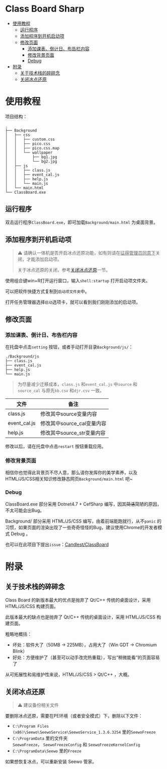 # Class Board Sharp

- [使用教程](http://localhost:7878/Post/classboard_2.html#%E4%BD%BF%E7%94%A8%E6%95%99%E7%A8%8B)
  - [运行程序](http://localhost:7878/Post/classboard_2.html#%E8%BF%90%E8%A1%8C%E7%A8%8B%E5%BA%8F)
  - [添加程序到开机启动项](http://localhost:7878/Post/classboard_2.html#%E6%B7%BB%E5%8A%A0%E7%A8%8B%E5%BA%8F%E5%88%B0%E5%BC%80%E6%9C%BA%E5%90%AF%E5%8A%A8%E9%A1%B9)
  - [修改页面](http://localhost:7878/Post/classboard_2.html#%E4%BF%AE%E6%94%B9%E9%A1%B5%E9%9D%A2)
    - [添加课表、倒计日、布告栏内容](http://localhost:7878/Post/classboard_2.html#%E6%B7%BB%E5%8A%A0%E8%AF%BE%E8%A1%A8%E5%80%92%E8%AE%A1%E6%97%A5%E5%B8%83%E5%91%8A%E6%A0%8F%E5%86%85%E5%AE%B9)
    - [修改背景页面](http://localhost:7878/Post/classboard_2.html#%E4%BF%AE%E6%94%B9%E8%83%8C%E6%99%AF%E9%A1%B5%E9%9D%A2)
    - [Debug](http://localhost:7878/Post/classboard_2.html#debug)
- [附录](http://localhost:7878/Post/classboard_2.html#%E9%99%84%E5%BD%95)
  - [关于技术栈的碎碎念](http://localhost:7878/Post/classboard_2.html#%E5%85%B3%E4%BA%8E%E6%8A%80%E6%9C%AF%E6%A0%88%E7%9A%84%E7%A2%8E%E7%A2%8E%E5%BF%B5)
  - [关闭冰点还原](http://localhost:7878/Post/classboard_2.html#%E5%85%B3%E9%97%AD%E5%86%B0%E7%82%B9%E8%BF%98%E5%8E%9F)

# 使用教程

项目结构：

```treeview
.
├── Background
│   ├── css
│   │   ├── custom.css
│   │   ├── pico.css
│   │   ├── pico.css.map
│   │   └── wallpaper
│   │       ├── bg1.jpg
│   │       └── bg2.jpg
│   ├── js
│   │   ├── class.js
│   │   ├── event_cal.js
│   │   ├── help.js
│   │   └── main.js
│   └── main.html
└── ClassBoard.exe
```

## 运行程序

双击运行程序`ClassBoard.exe`，即可加载`Background/main.html` 为桌面背景。

## 添加程序到开机启动项

> ⚠️ 请确认一体机是否开启冰点还原功能，如有则请在<u>征得管理员同意下</u>关闭，才能添加启动项。
> 
> 关于冰点还原的关闭，参考[关闭冰点还原](http://localhost:7878/Post/classboard_2.html#%E5%85%B3%E9%97%AD%E5%86%B0%E7%82%B9%E8%BF%98%E5%8E%9F)一节。

使用组合键win+R打开运行窗口，输入`shell:startup` 打开启动项文件夹。

可以把软件快捷方式复制到`启动项文件夹`中。

打开任务管理器选择`启动`选项卡，就可以看到我们刚刚添加的启动项。

## 修改页面

### 添加课表、倒计日、布告栏内容

在托盘中点击`setting` 按钮，或者手动打开目录`Background/js/`：

```treeview
./Background/js
├── class.js
├── event_cal.js
├── help.js
└── main.js
```

> 为尽量减少迁移成本，`class.js` 和`event_cal.js` 中`source` 和`source_cal` 与原先`kb.csv` 和`djr.csv` 一致。

| 文件           | 备注                 |
| ------------ | ------------------ |
| class.js     | 修改其中source变量内容     |
| event_cal.js | 修改其中source_cal变量内容 |
| help.js      | 修改其中source_str变量内容 |

修改以后，请在托盘中点击`restart` 按钮重载应用。

### 修改背景页面

相信你也觉得此背景页不尽人意，那么请你发挥你的美学素养，以及HTML/JS/CSS相关知识修改静态网页`Background/main.html` 吧~

### Debug

ClassBoard.exe 部分采用 Dotnet4.7 + CefSharp 编写，因其~~简洁~~简陋的原因，不太可能会出Bug。

Background/ 部分采用 HTML/JS/CSS 编写，由着前端能跑就行，从不`panic` 的习惯，如果页面的渲染出现了一些奇奇怪怪的Bug，建议使用Chrome的开发者模式 Debug 。

也可以在此项目下提出`issue`：[Candlest/ClassBoard](https://github.com/Candlest/ClassBoard)

# 附录

## 关于技术栈的碎碎念

Class Board 的新版本最大的优点是抛弃了 Qt/C++ 传统的桌面设计，采用 HTML/JS/CSS 构建页面。

此版本最大的缺点也是抛弃了 Qt/C++ 传统的桌面设计，采用 HTML/JS/CSS 构建页面。

粗略地概括：

- 坏处：软件大了（50MB → 225MB），占用大了（Win GDT → Chromium Blink）
- 好处：方便维护了（甚至可以动手改完热重载），写出“稍微能看”的页面容易了

从可拓展性和易维护性来说，HTML/JS/CSS > Qt/C++ ，大概。

## 关闭冰点还原

> ⚠️ 建议备份相关文件

要删除冰点还原，需要在PE环境（或者安全模式）下，删除以下文件：

- `C:\Program Files (x86)\Seewo\SeewoService\SeewoService_1.3.6.3254` 里的`SeewoFreeze`
- `C:\ProgramData` 里的文件夹`SeewoFreeze`， `SeewoFreezeConfig` 和 `SeewoFreezeKernelConfig`
- `C:\ProgramData\Seewo` 里的`Freeze`

如果想恢复冰点，可以重新安装 Seewo 管家。
